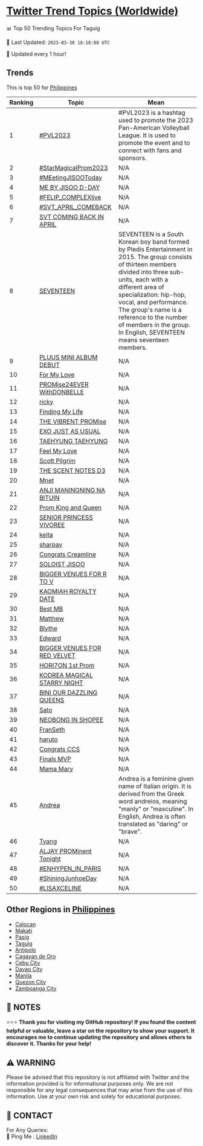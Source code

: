 [Twitter Trend Topics (Worldwide)](https://github.com/ErcinDedeoglu/Twitter-Trend-Topics)
==========


📊 Top 50 Trending Topics For Taguig

📆 Last Updated: `2023-03-30 18:18:08 UTC`

🔧 Updated every 1 hour!


## Trends

This is top 50 for [Philippines](</Philippines>)

| Ranking | Topic | Mean |
| ------- | ------------ | ------------ |
| 1 | [#PVL2023](http://twitter.com/search?q=%23PVL2023) | #PVL2023 is a hashtag used to promote the 2023 Pan-American Volleyball League. It is used to promote the event and to connect with fans and sponsors. |
| 2 | [#StarMagicalProm2023](http://twitter.com/search?q=%23StarMagicalProm2023) | N/A |
| 3 | [#MEetingJISOOToday](http://twitter.com/search?q=%23MEetingJISOOToday) | N/A |
| 4 | [ME BY JISOO D-DAY](http://twitter.com/search?q=ME+BY+JISOO+D-DAY) | N/A |
| 5 | [#FELIP_COMPLEXlive](http://twitter.com/search?q=%23FELIP_COMPLEXlive) | N/A |
| 6 | [#SVT_APRIL_COMEBACK](http://twitter.com/search?q=%23SVT_APRIL_COMEBACK) | N/A |
| 7 | [SVT COMING BACK IN APRIL](http://twitter.com/search?q=SVT+COMING+BACK+IN+APRIL) | N/A |
| 8 | [SEVENTEEN](http://twitter.com/search?q=SEVENTEEN) | SEVENTEEN is a South Korean boy band formed by Pledis Entertainment in 2015. The group consists of thirteen members divided into three sub-units, each with a different area of specialization: hip-hop, vocal, and performance. The group's name is a reference to the number of members in the group. In English, SEVENTEEN means seventeen members. |
| 9 | [PLUUS MINI ALBUM DEBUT](http://twitter.com/search?q=PLUUS+MINI+ALBUM+DEBUT) | N/A |
| 10 | [For My Love](http://twitter.com/search?q=For+My+Love) | N/A |
| 11 | [PROMise24EVER WithDONBELLE](http://twitter.com/search?q=PROMise24EVER+WithDONBELLE) | N/A |
| 12 | [ricky](http://twitter.com/search?q=ricky) | N/A |
| 13 | [Finding My Life](http://twitter.com/search?q=Finding+My+Life) | N/A |
| 14 | [THE VIBRENT PROMise](http://twitter.com/search?q=THE+VIBRENT+PROMise) | N/A |
| 15 | [EXO JUST AS USUAL](http://twitter.com/search?q=EXO+JUST+AS+USUAL) | N/A |
| 16 | [TAEHYUNG TAEHYUNG](http://twitter.com/search?q=TAEHYUNG+TAEHYUNG) | N/A |
| 17 | [Feel My Love](http://twitter.com/search?q=Feel+My+Love) | N/A |
| 18 | [Scott Pilgrim](http://twitter.com/search?q=Scott+Pilgrim) | N/A |
| 19 | [THE SCENT NOTES D3](http://twitter.com/search?q=THE+SCENT+NOTES+D3) | N/A |
| 20 | [Mnet](http://twitter.com/search?q=Mnet) | N/A |
| 21 | [ANJI MANINGNING NA BITUIN](http://twitter.com/search?q=ANJI+MANINGNING+NA+BITUIN) | N/A |
| 22 | [Prom King and Queen](http://twitter.com/search?q=Prom+King+and+Queen) | N/A |
| 23 | [SENIOR PRINCESS VIVOREE](http://twitter.com/search?q=SENIOR+PRINCESS+VIVOREE) | N/A |
| 24 | [keita](http://twitter.com/search?q=keita) | N/A |
| 25 | [sharpay](http://twitter.com/search?q=sharpay) | N/A |
| 26 | [Congrats Creamline](http://twitter.com/search?q=Congrats+Creamline) | N/A |
| 27 | [SOLOIST JISOO](http://twitter.com/search?q=SOLOIST+JISOO) | N/A |
| 28 | [BIGGER VENUES FOR R TO V](http://twitter.com/search?q=BIGGER+VENUES+FOR+R+TO+V) | N/A |
| 29 | [KAOMIAH ROYALTY DATE](http://twitter.com/search?q=KAOMIAH+ROYALTY+DATE) | N/A |
| 30 | [Best MB](http://twitter.com/search?q=Best+MB) | N/A |
| 31 | [Matthew](http://twitter.com/search?q=Matthew) | N/A |
| 32 | [Blythe](http://twitter.com/search?q=Blythe) | N/A |
| 33 | [Edward](http://twitter.com/search?q=Edward) | N/A |
| 34 | [BIGGER VENUES FOR RED VELVET](http://twitter.com/search?q=BIGGER+VENUES+FOR+RED+VELVET) | N/A |
| 35 | [HORI7ON 1st Prom](http://twitter.com/search?q=HORI7ON+1st+Prom) | N/A |
| 36 | [KODREA MAGICAL STARRY NIGHT](http://twitter.com/search?q=KODREA+MAGICAL+STARRY+NIGHT) | N/A |
| 37 | [BINI OUR DAZZLING QUEENS](http://twitter.com/search?q=BINI+OUR+DAZZLING+QUEENS) | N/A |
| 38 | [Sato](http://twitter.com/search?q=Sato) | N/A |
| 39 | [NEOBONG IN SHOPEE](http://twitter.com/search?q=NEOBONG+IN+SHOPEE) | N/A |
| 40 | [FranSeth](http://twitter.com/search?q=FranSeth) | N/A |
| 41 | [haruto](http://twitter.com/search?q=haruto) | N/A |
| 42 | [Congrats CCS](http://twitter.com/search?q=Congrats+CCS) | N/A |
| 43 | [Finals MVP](http://twitter.com/search?q=Finals+MVP) | N/A |
| 44 | [Mama Mary](http://twitter.com/search?q=Mama+Mary) | N/A |
| 45 | [Andrea](http://twitter.com/search?q=Andrea) | Andrea is a feminine given name of Italian origin. It is derived from the Greek word andreios, meaning "manly" or "masculine". In English, Andrea is often translated as "daring" or "brave". |
| 46 | [Tyang](http://twitter.com/search?q=Tyang) | N/A |
| 47 | [ALJAY PROMinent Tonight](http://twitter.com/search?q=ALJAY+PROMinent+Tonight) | N/A |
| 48 | [#ENHYPEN_IN_PARIS](http://twitter.com/search?q=%23ENHYPEN_IN_PARIS) | N/A |
| 49 | [#ShiningJunhoeDay](http://twitter.com/search?q=%23ShiningJunhoeDay) | N/A |
| 50 | [#LISAXCELINE](http://twitter.com/search?q=%23LISAXCELINE) | N/A |



## Other Regions in [Philippines](</Philippines>)

* [Calocan](</Philippines/Calocan.md>)
* [Makati](</Philippines/Makati.md>)
* [Pasig](</Philippines/Pasig.md>)
* [Taguig](</Philippines/Taguig.md>)
* [Antipolo](</Philippines/Antipolo.md>)
* [Cagayan de Oro](</Philippines/Cagayan de Oro.md>)
* [Cebu City](</Philippines/Cebu City.md>)
* [Davao City](</Philippines/Davao City.md>)
* [Manila](</Philippines/Manila.md>)
* [Quezon City](</Philippines/Quezon City.md>)
* [Zamboanga City](</Philippines/Zamboanga City.md>)



## 📝 NOTES

⭐⭐⭐ **Thank you for visiting my GitHub repository! If you found the content helpful or valuable, leave a star on the repository to show your support. It encourages me to continue updating the repository and allows others to discover it. Thanks for your help!**


## ⚠️ WARNING

Please be advised that this repository is not affiliated with Twitter and the information provided is for informational purposes only. We are not responsible for any legal consequences that may arise from the use of this information. Use at your own risk and solely for educational purposes.


## 📨 CONTACT

 For Any Queries:  
            🏓 Ping Me : [LinkedIn](https://www.linkedin.com/in/ercindedeoglu/)
